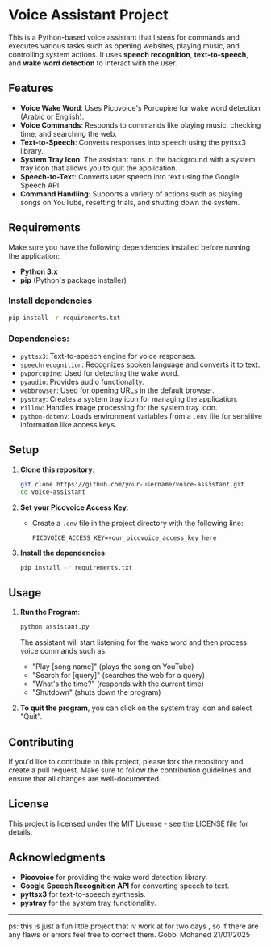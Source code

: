 
# Voice Assistant Project

This is a Python-based voice assistant that listens for commands and executes various tasks such as opening websites, playing music, and controlling system actions. It uses **speech recognition**, **text-to-speech**, and **wake word detection** to interact with the user.

## Features

- **Voice Wake Word**: Uses Picovoice's Porcupine for wake word detection (Arabic or English).
- **Voice Commands**: Responds to commands like playing music, checking time, and searching the web.
- **Text-to-Speech**: Converts responses into speech using the pyttsx3 library.
- **System Tray Icon**: The assistant runs in the background with a system tray icon that allows you to quit the application.
- **Speech-to-Text**: Converts user speech into text using the Google Speech API.
- **Command Handling**: Supports a variety of actions such as playing songs on YouTube, resetting trials, and shutting down the system.
## Requirements

Make sure you have the following dependencies installed before running the application:

- **Python 3.x**
- **pip** (Python's package installer)

### Install dependencies

```bash
pip install -r requirements.txt
```

### Dependencies:
- `pyttsx3`: Text-to-speech engine for voice responses.
- `speechrecognition`: Recognizes spoken language and converts it to text.
- `pvporcupine`: Used for detecting the wake word.
- `pyaudio`: Provides audio functionality.
- `webbrowser`: Used for opening URLs in the default browser.
- `pystray`: Creates a system tray icon for managing the application.
- `Pillow`: Handles image processing for the system tray icon.
- `python-dotenv`: Loads environment variables from a `.env` file for sensitive information like access keys.

## Setup

1. **Clone this repository**:

    ```bash
    git clone https://github.com/your-username/voice-assistant.git
    cd voice-assistant
    ```

2. **Set your Picovoice Access Key**:
   - Create a `.env` file in the project directory with the following line:
   
     ```
     PICOVOICE_ACCESS_KEY=your_picovoice_access_key_here
     ```

3. **Install the dependencies**:

    ```bash
    pip install -r requirements.txt
    ```

## Usage

1. **Run the Program**:

    ```bash
    python assistant.py
    ```

   The assistant will start listening for the wake word and then process voice commands such as:
   - "Play [song name]" (plays the song on YouTube)
   - "Search for [query]" (searches the web for a query)
   - "What's the time?" (responds with the current time)
   - "Shutdown" (shuts down the program)

2. **To quit the program**, you can click on the system tray icon and select "Quit".

## Contributing

If you'd like to contribute to this project, please fork the repository and create a pull request. Make sure to follow the contribution guidelines and ensure that all changes are well-documented.

## License

This project is licensed under the MIT License - see the [LICENSE](LICENSE) file for details.

## Acknowledgments

- **Picovoice** for providing the wake word detection library.
- **Google Speech Recognition API** for converting speech to text.
- **pyttsx3** for text-to-speech synthesis.
- **pystray** for the system tray functionality.

---

ps: this is just a fun little project that iv work at for two days , so if there are any flaws or errors feel free to correct them. Gobbi Mohaned 21/01/2025
